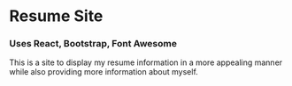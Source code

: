 # Resume Site

### Uses React, Bootstrap, Font Awesome

This is a site to display my resume information in a more appealing manner while also providing more information about myself.
